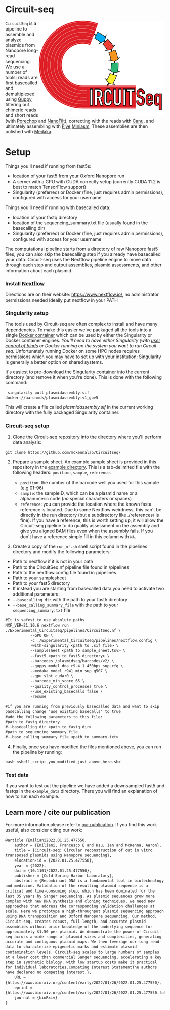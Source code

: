 
# Circuit-seq
<img align="right" src="https://github.com/mckennalab/Circuitseq/blob/main/circuitSeq_logo_red.png?raw=true">

`CircuitSeq` is a pipeline to assemble and analyze plasmids from Nanopore long-read sequencing. We use a number of tools; reads are first basecalled and demultiplexed using [Guppy](https://nanoporetech.com/), filtering out chimeric reads and short reads (with [Porechop](https://github.com/rrwick/Porechop) and [NanoFilt](https://github.com/wdecoster/nanofilt)), correcting with the reads with [Canu](https://github.com/marbl/canu), and ultimately assembling with [Flye](https://github.com/fenderglass/Flye/) [Miniasm](https://github.com/lh3/miniasm), These assemblies are then polished with [Medaka](https://github.com/nanoporetech/medaka). 

# Setup 

Things you'll need if running from fast5s:

- location of your fast5 from your Oxford Nanopore run
- A server with a GPU with CUDA correctly setup (currently CUDA 11.2 is best to match TensorFlow support)
- Singularity (preferred) or Docker (fine, just requires admin permissions), configured with access for your username


Things you'll need if running with basecalled data:
- location of your fastq directory 
- location of the sequencing_summary.txt file (usually found in the basecalling dir)
- Singularity (preferred) or Docker (fine, just requires admin permissions), configured with access for your username


The computational pipeline starts from a directory of raw Nanopore fast5 files, you can also skip the basecalling step if you already have basecalled your data. Circuit-seq uses the Nextflow pipeline engine to move data through each step and output assemblies, plasmid assessments, and other information about each plasmid. 


### Install [Nextflow](https://www.nextflow.io/)

Directions are on their website: https://www.nextflow.io/, no administrator permissions needed
Ideally put nextflow in your PATH

### Singularity setup

The tools used by Circuit-seq are often complex to install and have many dependencies. To make this easier we've packaged all the tools into a single [Docker container](https://hub.docker.com/repository/docker/aaronmck/plasmidassembly) which can be used by either the Singularity or Docker container engines. *You'll need to have either Singularity (with [user control of binds](https://singularity-admindoc.readthedocs.io/en/latest/the_singularity_config_file.html#user-bind-control-boolean-default-yes) or Docker running on the system you want to run Circuit-seq*. Unfortunately running Docker on some HPC nodes requires permissions which you may have to set up with your institution; Singularity is generally a better option on shared systems.

It's easiest to pre-download the Singularity container into the current directory (and remove it when you're done). This is done with the following command:

```
 singularity pull plasmidassembly.sif docker://aaronmck/plasmidassembly:v1_gpv5
```

This will create a file called _plasmidassembly.sif_ in the current working directory with the fully packaged Singularity container. 

### Circuit-seq setup

1. Clone the Circuit-seq repository into the directory where you'll perform data analysis:

```
git clone https://github.com/mckennalab/Circuitseq/
``` 

2. Prepare a sample sheet. An example sample sheet is provided in this repository in the [example directory](https://github.com/mckennalab/Circuitseq/tree/main/example_data/example_samplesheet.tsv). This is a tab-delimited file with the following headers: `position`, `sample`, `reference`.
  	- `position`: the number of the barcode well you used for this sample (e.g 01-96) 
  	- `sample`: the sampleID, which can be a plasmid name or a alphanumeric code (_no_ special characters or spaces)
  	- `reference`: you can provide the location where the known fasta reference is located. Due to some Nextflow weirdness, this can't be directly in the run directory (but a subdirectory like ./references/ is fine). If you have a reference, this is worth setting up, it will allow the Circuit-seq pipeline to do quality assessment on the assembly and give you aligned BAM files even when the assembly fails. If you don't have a reference simple fill in this column with `NA`.

3. Create a copy of the `run_nf.sh` shell script found in the pipelines directory and modify the following parameters:
 - Path to nextflow if it is not in your path
 - Path to the CircuitSeq.nf pipeline file found in /pipelines 
 - Path to the nextflow.config file found in /pipelines
 - Path to your samplesheet 
 - Path to your fast5 directory
 - If instead you are starting from basecalled data you need to activate two additional parameters:
  - `--basecalling_dir` with the path to your fast5 directory 
  - `--base_calling_summary_file` with the path to your `sequencing_summary.txt` file

```
#It is safest to use absolute paths  
NXF_VER=21.10.6 nextflow run ./Experimental_Circuitseq/pipelines/CircuitSeq.nf \
           --GPU ON \
           -c ./Experimental_Circuitseq/pipelines/nextflow.config \
           -with-singularity <path to .sif file> \
           --samplesheet <path to sample_sheet.tsv> \
           --fast5 <path to fast5 directory> \
           --barcodes /plasmidseq/barcodes/v2/ \
           --guppy_model dna_r9.4.1_450bps_sup.cfg \
           --medaka_model r941_min_sup_g507 \
           --gpu_slot cuda:0 \
           --barcode_min_score 65 \
           --quality_control_processes true \
           --use_existing_basecalls false \
           -resume

#if you are running from previously basecalled data and want to skip basecalling change "use_existing_basecalls" to true 
#add the following parameters to this file:
#path to fastq directory
#--basecalling_dir <path_to_fastq_dir>
#path to sequencing_summary file
#--base_calling_summary_file <path_to_summary.txt>

```

4. Finally, once you have modified the files mentioned above, you can run the pipeline by running:
```
bash <shell_script_you_modified_just_above_here.sh>
```

### Test data
If you want to test out the pipeline we have added a downsampled fast5 and fastqs in the `example_data` directory. There you will find an explanation of how to run each example. 


## Learn more / cite our publication

For more information please refer to [our publication](https://www.biorxiv.org/content/10.1101/2022.01.25.477550v1). If you find this work useful, also consider citing our work: 

```
@article {Emiliani2022.01.25.477550,
	author = {Emiliani, Francesco E and Hsu, Ian and McKenna, Aaron},
	title = {Circuit-seq: Circular reconstruction of cut in vitro transposed plasmids using Nanopore sequencing},
	elocation-id = {2022.01.25.477550},
	year = {2022},
	doi = {10.1101/2022.01.25.477550},
	publisher = {Cold Spring Harbor Laboratory},
	abstract = {Recombinant DNA is a fundamental tool in biotechnology and medicine. Validation of the resulting plasmid sequence is a critical and time-consuming step, which has been dominated for the last 35 years by Sanger sequencing. As plasmid sequences grow more complex with new DNA synthesis and cloning techniques, we need new approaches that address the corresponding validation challenges at scale. Here we prototype a high-throughput plasmid sequencing approach using DNA transposition and Oxford Nanopore sequencing. Our method, Circuit-seq, creates robust, full-length, and accurate plasmid assemblies without prior knowledge of the underlying sequence for approximately $1.50 per plasmid. We demonstrate the power of Circuit-seq across a wide range of plasmid sizes and complexities, generating accurate and contiguous plasmid maps. We then leverage our long read-data to characterize epigenetic marks and estimate plasmid contamination levels. Circuit-seq scales to large numbers of samples at a lower cost than commercial Sanger sequencing, accelerating a key step in synthetic biology, with low startup costs make it practical for individual laboratories.Competing Interest StatementThe authors have declared no competing interest.},
	URL = {https://www.biorxiv.org/content/early/2022/01/26/2022.01.25.477550},
	eprint = {https://www.biorxiv.org/content/early/2022/01/26/2022.01.25.477550.full.pdf},
	journal = {bioRxiv}
}
```
